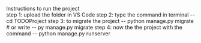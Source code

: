 Instructions to run the project                                                                           
step 1: upload the folder in VS Code
step 2: type the command in terminal -- cd TODOProject 
step 3: to migrate the project -- python manage.py migrate  # or write -- py manage.py migrate
step 4: now the the project with the command -- python manage.py runserver
